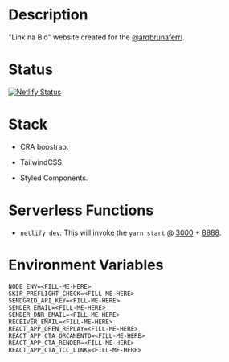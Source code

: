 # Description

"Link na Bio" website created for the [@arqbrunaferri](https://www.instagram.com/arqbrunaferri/).

# Status

[![Netlify Status](https://api.netlify.com/api/v1/badges/c185e0d6-51ef-4399-af90-5cf23349ee8e/deploy-status)](https://app.netlify.com/sites/arqbrunaferri/deploys)

# Stack

- CRA boostrap.

- TailwindCSS.

- Styled Components.

# Serverless Functions 

- `netlify dev`: This will invoke the `yarn start` @ [3000](http://localhost:3000) + [8888](http://localhost:8888/.netlify/functions/).

# Environment Variables

```
NODE_ENV=<FILL-ME-HERE>
SKIP_PREFLIGHT_CHECK=<FILL-ME-HERE>
SENDGRID_API_KEY=<FILL-ME-HERE>
SENDER_EMAIL=<FILL-ME-HERE>
SENDER_DNR_EMAIL=<FILL-ME-HERE>
RECEIVER_EMAIL=<FILL-ME-HERE>
REACT_APP_OPEN_REPLAY=<FILL-ME-HERE>
REACT_APP_CTA_ORCAMENTO=<FILL-ME-HERE>
REACT_APP_CTA_RENDER=<FILL-ME-HERE>
REACT_APP_CTA_TCC_LINK=<FILL-ME-HERE>
```